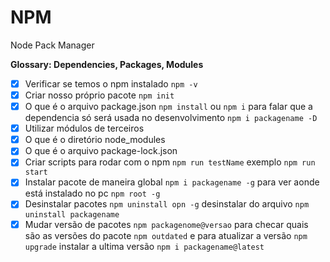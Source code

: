 # NPM

Node Pack Manager

__Glossary: Dependencies, Packages, Modules__

- [X] Verificar se temos o npm instalado `npm -v`
- [X] Criar nosso próprio pacote `npm init`
- [X] O que é o arquivo package.json `npm install` ou `npm i` para falar que a dependencia só será usada no desenvolvimento `npm i packagename -D`
- [X] Utilizar módulos de terceiros
- [X] O que é o diretório node_modules
- [X] O que é o arquivo package-lock.json
- [X] Criar scripts para rodar com o npm `npm run testName` exemplo `npm run start`
- [X] Instalar pacote de maneira global `npm i packagename -g` para ver aonde está instalado no pc `npm root -g`
- [X] Desinstalar pacotes `npm uninstall opn -g` desinstalar do arquivo `npm uninstall packagename`
- [X] Mudar versão de pacotes `npm packagenome@versao` para checar quais são as versões do pacote `npm outdated` e para atualizar a versão `npm upgrade` instalar a ultima versão `npm i packagename@latest`